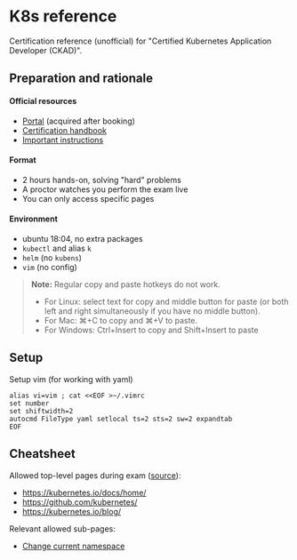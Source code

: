 # K8s reference

Certification reference (unofficial) for "Certified Kubernetes Application Developer (CKAD)".

## Preparation and rationale

#### Official resources

- [Portal](https://trainingportal.linuxfoundation.org/learn/dashboard) (acquired after booking)
- [Certification handbook](https://docs.linuxfoundation.org/tc-docs/certification/lf-candidate-handbook)
- [Important instructions](https://docs.linuxfoundation.org/tc-docs/certification/tips-cka-and-ckad)

#### Format

- 2 hours hands-on, solving "hard" problems
- A proctor watches you perform the exam live
- You can only access specific pages

#### Environment

- ubuntu 18:04, no extra packages
- `kubectl` and alias `k`
- `helm` (no `kubens`)
- `vim` (no config)

> **Note:** Regular copy and paste hotkeys do not work.
> - For Linux: select text for copy and middle button for paste (or both left and right simultaneously if you have no middle button).
> - For Mac: ⌘+C to copy and ⌘+V to paste.
> - For Windows: Ctrl+Insert to copy and Shift+Insert to paste

## Setup

Setup vim (for working with yaml)

```shell
alias vi=vim ; cat <<EOF >~/.vimrc
set number
set shiftwidth=2
autocmd FileType yaml setlocal ts=2 sts=2 sw=2 expandtab
EOF
```

## Cheatsheet

Allowed top-level pages during exam ([source](https://docs.linuxfoundation.org/tc-docs/certification/certification-resources-allowed#certified-kubernetes-administrator-cka-and-certified-kubernetes-application-developer-ckad)):

- https://kubernetes.io/docs/home/
- https://github.com/kubernetes/
- https://kubernetes.io/blog/

Relevant allowed sub-pages:

- [Change current namespace](https://kubernetes.io/docs/concepts/overview/working-with-objects/namespaces/#setting-the-namespace-preference)



